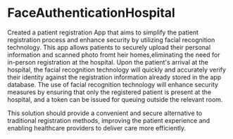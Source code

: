 
# FaceAuthenticationHospital


Created a patient registration App that aims to simplify the patient registration process and enhance security by utilizing facial recognition technology.
This app allows patients to securely upload their personal information and scanned photo fromt heir homes,eliminating the need for in-person registration at the hospital.
Upon the patient's arrival at the hospital, the facial recognition technology will quickly and accurately verify their identity
against the registration information already stored in the app
database. 
The use of facial recognition technology will enhance security measures by ensuring that only the registered patient is present at the hospital, and a token can be issued for queuing outside the relevant room. 

This solution should provide a convenient and secure alternative to traditional registration methods, improving the patient experience and enabling healthcare providers to deliver care more efficiently.
